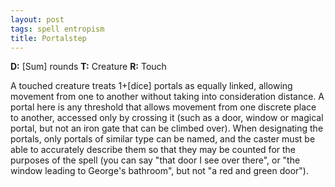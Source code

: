 ```yaml
---
layout: post
tags: spell entropism
title: Portalstep
---
```

<b>D:</b> [Sum] rounds <b>T:</b> Creature <b>R:</b> Touch

A touched creature treats 1+[dice] portals as equally linked, allowing movement from one to another without taking into consideration distance. A portal here is any threshold that allows movement from one discrete place to another, accessed only by crossing it (such as a door, window or magical portal, but not an iron gate that can be climbed over). When designating the portals, only portals of similar type can be named, and the caster must be able to accurately describe them so that they may be counted for the purposes of the spell (you can say "that door I see over there", or "the window leading to George's bathroom", but not "a red and green door").
